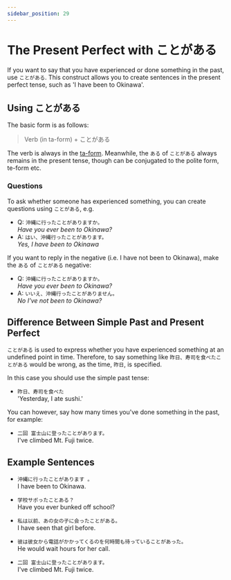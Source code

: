 ```yaml
---
sidebar_position: 29
---
```


# The Present Perfect with ことがある

If you want to say that you have experienced or done something in the past, use `ことがある`. This construct allows you to create sentences in the present perfect tense, such as 'I have been to Okinawa'.

## Using ことがある

The basic form is as follows:

> Verb (in ta-form) + ことがある

The verb is always in the [ta-form](verb-shortformpastaffirmative). Meanwhile, the `ある` of `ことがある` always remains in the present tense, though can be conjugated to the polite form, te-form etc.

### Questions

To ask whether someone has experienced something, you can create questions using `ことがある`, e.g.

- Q: ``沖縄に行ったことがありますか。``  
  *Have you ever been to Okinawa?*
- A: ``はい、沖縄行ったことがあります。``  
  *Yes, I have been to Okinawa*

If you want to reply in the negative (i.e. I have not been to Okinawa), make the `ある` of `ことがある` negative:  

- Q: ``沖縄に行ったことがありますか。``  
  *Have you ever been to Okinawa?*
- A: ``いいえ、沖縄行ったことがありません。``  
  *No I've not been to Okinawa?*

## Difference Between Simple Past and Present Perfect

`ことがある` is used to express whether you have experienced something at an undefined point in time. Therefore, to say something like `昨日、寿司を食べたことがある` would be wrong, as the time, `昨日`, is specified.

In this case you should use the simple past tense:

- ``昨日、寿司を食べた``  
  'Yesterday, I ate sushi.'

You can however, say how many times you've done something in the past, for example:

- ``二回 富士山に登ったことがあります。``  
  I've climbed Mt. Fuji twice.

## Example Sentences

- ``沖縄に行ったことがあります 。``  
  I have been to Okinawa.

- ``学校サボったことある？``  
 Have you ever bunked off school?

- ``私は以前、あの女の子に会ったことがある。``  
  I have seen that girl before.

- ``彼は彼女から電話がかかってくるのを何時間も待っていることがあった。``  
  He would wait hours for her call.

- ``二回 富士山に登ったことがあります。``  
  I've climbed Mt. Fuji twice.
